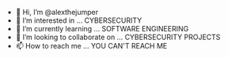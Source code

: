 - 👋 Hi, I’m @alexthejumper
- 👀 I’m interested in ... CYBERSECURITY
- 🌱 I’m currently learning ... SOFTWARE ENGINEERING
- 💞️ I’m looking to collaborate on ... CYBERSECURITY PROJECTS
- 📫 How to reach me ... YOU CAN'T REACH ME

<!---
alexthejumper/alexthejumper is a ✨ special ✨ repository because its `README.md` (this file) appears on your GitHub profile.
You can click the Preview link to take a look at your changes.
--->
